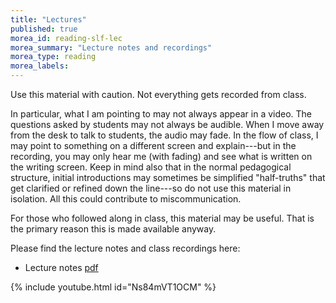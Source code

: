 ```yaml
---
title: "Lectures"
published: true
morea_id: reading-slf-lec
morea_summary: "Lecture notes and recordings"
morea_type: reading
morea_labels:
---
```

Use this material with caution. Not everything gets recorded from
class. 

In particular, what I am pointing to may not always appear in a
video. The questions asked by students may not always be audible. When
I move away from the desk to talk to students, the audio may fade. In
the flow of class, I may point to something on a different screen and
explain---but in the recording, you may only hear me (with fading) and
see what is written on the writing screen. Keep in mind also that in
the normal pedagogical structure, initial introductions may sometimes
be simplified "half-truths" that get clarified or refined down the
line---so do not use this material in isolation. All this could
contribute to miscommunication.

For those who followed along in class, this material may be
useful. That is the primary reason this is made available anyway. 

Please find the lecture notes and class recordings here:

 * Lecture notes [pdf](/ee342/morea/sets-logic-func/2023-08-23-Note-15-35.pdf)

{% include youtube.html id="Ns84mVT1OCM" %}
